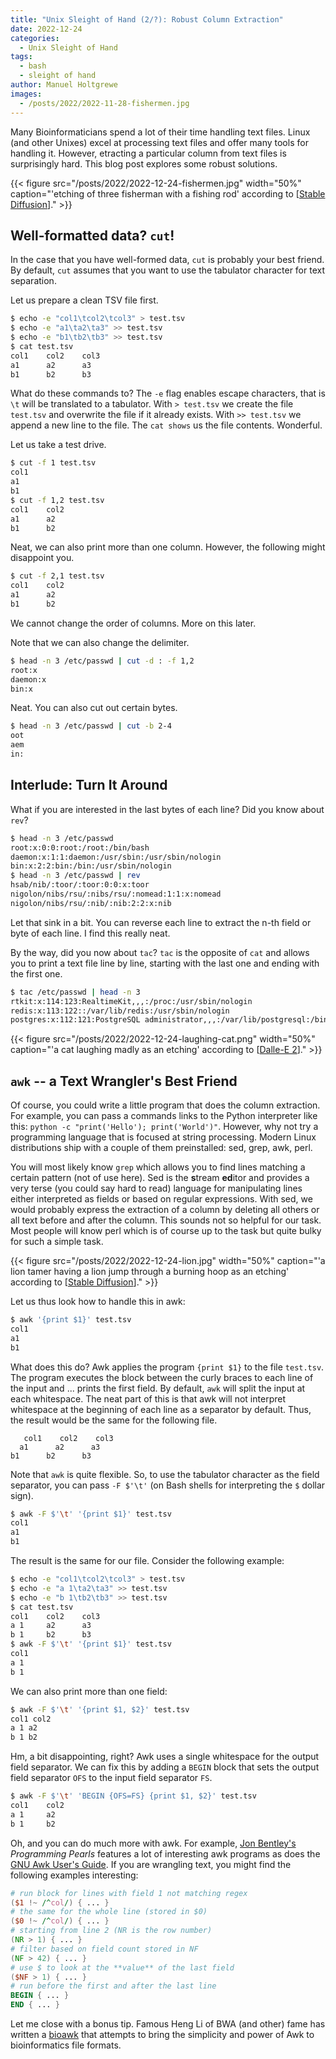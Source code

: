 ```yaml
---
title: "Unix Sleight of Hand (2/?): Robust Column Extraction"
date: 2022-12-24
categories:
  - Unix Sleight of Hand
tags:
  - bash
  - sleight of hand
author: Manuel Holtgrewe
images:
  - /posts/2022/2022-11-28-fishermen.jpg
---
```


Many Bioinformaticians spend a lot of their time handling text files.
Linux (and other Unixes) excel at processing text files and offer many tools for handling it.
However, etracting a particular column from text files is surprisingly hard.
This blog post explores some robust solutions.

<!--more-->

{{< figure src="/posts/2022/2022-12-24-fishermen.jpg" width="50%" caption="'etching of three fisherman with a fishing rod' according to [[Stable Diffusion](https://huggingface.co/spaces/stabilityai/stable-diffusion)]." >}}

## Well-formatted data? `cut`!

In the case that you have well-formed data, `cut` is probably your best friend.
By default, `cut` assumes that you want to use the tabulator character for text separation.

Let us prepare a clean TSV file first.

```bash
$ echo -e "col1\tcol2\tcol3" > test.tsv
$ echo -e "a1\ta2\ta3" >> test.tsv
$ echo -e "b1\tb2\tb3" >> test.tsv
$ cat test.tsv
col1    col2    col3
a1      a2      a3
b1      b2      b3
```

What do these commands to?
The `-e` flag enables escape characters, that is `\t` will be translated to a tabulator.
With `> test.tsv` we create the file `test.tsv` and overwrite the file if it already exists.
With `>> test.tsv` we append a new line to the file.
The `cat shows` us the file contents.
Wonderful.

Let us take a test drive.

```bash
$ cut -f 1 test.tsv
col1
a1
b1
$ cut -f 1,2 test.tsv
col1    col2
a1      a2
b1      b2
```

Neat, we can also print more than one column.
However, the following might disappoint you.

```bash
$ cut -f 2,1 test.tsv
col1    col2
a1      a2
b1      b2
```

We cannot change the order of columns.
More on this later.

Note that we can also change the delimiter.

```bash
$ head -n 3 /etc/passwd | cut -d : -f 1,2
root:x
daemon:x
bin:x
```

Neat.
You can also cut out certain bytes.

```bash
$ head -n 3 /etc/passwd | cut -b 2-4
oot
aem
in:
```

## Interlude: Turn It Around

What if you are interested in the last bytes of each line?
Did you know about `rev`?

```bash
$ head -n 3 /etc/passwd
root:x:0:0:root:/root:/bin/bash
daemon:x:1:1:daemon:/usr/sbin:/usr/sbin/nologin
bin:x:2:2:bin:/bin:/usr/sbin/nologin
$ head -n 3 /etc/passwd | rev
hsab/nib/:toor/:toor:0:0:x:toor
nigolon/nibs/rsu/:nibs/rsu/:nomead:1:1:x:nomead
nigolon/nibs/rsu/:nib/:nib:2:2:x:nib
```

Let that sink in a bit.
You can reverse each line to extract the n-th field or byte of each line.
I find this really neat.

By the way, did you now about `tac`?
`tac` is the opposite of `cat` and allows you to print a text file line by line, starting with the last one and ending with the first one.

```bash
$ tac /etc/passwd | head -n 3
rtkit:x:114:123:RealtimeKit,,,:/proc:/usr/sbin/nologin
redis:x:113:122::/var/lib/redis:/usr/sbin/nologin
postgres:x:112:121:PostgreSQL administrator,,,:/var/lib/postgresql:/bin/bash
```

{{< figure src="/posts/2022/2022-12-24-laughing-cat.png" width="50%" caption="'a cat laughing madly as an etching' according to [[Dalle-E 2](https://labs.openai.com)]." >}}

## `awk` -- a Text Wrangler's Best Friend

Of course, you could write a little program that does the column extraction.
For example, you can pass a commands links to the Python interpreter like this:
`python -c "print('Hello'); print('World')"`.
However, why not try a programming language that is focused at string processing.
Modern Linux distributions ship with a couple of them preinstalled: sed, grep, awk, perl.

You will most likely know `grep` which allows you to find lines matching a certain pattern (not of use here).
Sed is the **s**tream **ed**itor and provides a very terse (you could say hard to read) language for manipulating lines either interpreted as fields or based on regular expressions.
With sed, we would probably express the extraction of a column by deleting all others or all text before and after the column.
This sounds not so helpful for our task.
Most people will know perl which is of course up to the task but quite bulky for such a simple task.

{{< figure src="/posts/2022/2022-12-24-lion.jpg" width="50%" caption="'a lion tamer having a lion jump through a burning hoop as an etching' according to [[Stable Diffusion](https://huggingface.co/spaces/stabilityai/stable-diffusion)]." >}}

Let us thus look how to handle this in awk:

```bash
$ awk '{print $1}' test.tsv
col1
a1
b1
```

What does this do?
Awk applies the program `{print $1}` to the file `test.tsv`.
The program executes the block between the curly braces to each line of the input and ... prints the first field.
By default, `awk` will split the input at each whitespace.
The neat part of this is that awk will not interpret whitespace at the beginning of each line as a separator by default.
Thus, the result would be the same for the following file.

```text
   col1    col2    col3
  a1      a2      a3
b1      b2      b3
```

Note that `awk` is quite flexible.
So, to use the tabulator character as the field separator, you can pass `-F $'\t'` (on Bash shells for interpreting the `$` dollar sign).

```bash
$ awk -F $'\t' '{print $1}' test.tsv
col1
a1
b1
```

The result is the same for our file.
Consider the following example:

```bash
$ echo -e "col1\tcol2\tcol3" > test.tsv
$ echo -e "a 1\ta2\ta3" >> test.tsv
$ echo -e "b 1\tb2\tb3" >> test.tsv
$ cat test.tsv
col1    col2    col3
a 1     a2      a3
b 1     b2      b3
$ awk -F $'\t' '{print $1}' test.tsv
col1
a 1
b 1
```

We can also print more than one field:

```bash
$ awk -F $'\t' '{print $1, $2}' test.tsv
col1 col2
a 1 a2
b 1 b2
```

Hm, a bit disappointing, right?
Awk uses a single whitespace for the output field separator.
We can fix this by adding a `BEGIN` block that sets the output field separator `OFS` to the input field separator `FS`.

```bash
$ awk -F $'\t' 'BEGIN {OFS=FS} {print $1, $2}' test.tsv
col1    col2
a 1     a2
b 1     b2
```

Oh, and you can do much more with awk.
For example, [Jon Bentley's](https://en.wikipedia.org/wiki/Jon_Bentley_(computer_scientist)) *Programming Pearls* features a lot of interesting awk programs as does the [GNU Awk User's Guide](https://www.gnu.org/software/gawk/manual/gawk.html).
If you are wrangling text, you might find the following examples interesting:

```awk
# run block for lines with field 1 not matching regex
($1 !~ /^col/) { ... }
# the same for the whole line (stored in $0)
($0 !~ /^col/) { ... }
# starting from line 2 (NR is the row number)
(NR > 1) { ... }
# filter based on field count stored in NF
(NF > 42) { ... }
# use $ to look at the **value** of the last field
($NF > 1) { ... }
# run before the first and after the last line
BEGIN { ... }
END { ... }
```

Let me close with a bonus tip.
Famous Heng Li of BWA (and other) fame has written a [bioawk](https://github.com/lh3/bioawk) that attempts to bring the simplicity and power of Awk to bioinformatics file formats.
